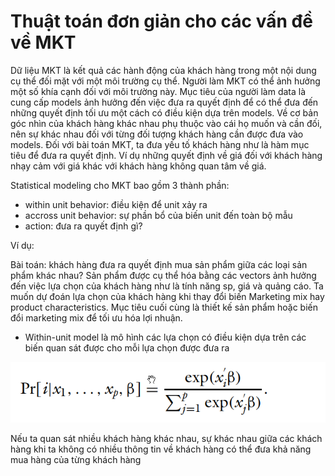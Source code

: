 # Thuật toán đơn giản cho các vấn đề về MKT

Dữ liệu MKT là kết quả các hành động của khách hàng trong một nội dung cụ thể đối mặt với một môi trường cụ thể. Người làm MKT có thể ảnh hưởng một số khía cạnh đối với môi trường này. Mục tiêu của người làm data là cung cấp models ảnh hưởng đến việc đưa ra quyết định để có thể đưa đến những quyết định tối ưu một cách có điều kiện dựa trên models. Về cơ bản góc nhìn của khách hàng khác nhau phụ thuộc vào cái họ muốn và cần đối, nên sự khác nhau đối với từng đối tượng khách hàng cần được đưa vào models. Đối với bài toán MKT, ta đưa yếu tố khách hàng như là hàm mục tiêu để đưa ra quyết định. Ví dụ những quyết định về giá đối với khách hàng nhạy cảm với giá khác với khách hàng không quan tâm về giá.

Statistical modeling cho MKT bao gồm 3 thành phần:

* within unit behavior: điều kiện để unit xảy ra
* accross unit behavior: sự phần bổ của biến unit đến toàn bộ mẫu
* action: đưa ra quyết định gì?

Ví dụ:

Bài toán: khách hàng đưa ra quyết định mua sản phẩm giữa các loại sản phẩm khác nhau? Sản phẩm được cụ thể hóa bằng các vectors ảnh hưởng đến việc lựa chọn của khách hàng như là tính năng sp, giá và quảng cáo. Ta muốn dự đoán lựa chọn của khách hàng khi thay đổi biến Marketing mix hay product characteristics. Mục tiêu cuối cùng là thiết kế sản phẩm hoặc biến đổi marketing mix để tối ưu hóa lợi nhuận.

* Within-unit model là mô hình các lựa chọn có điều kiện dựa trên các biến quan sát được cho mỗi lựa chọn được đưa ra

![](../.gitbook/assets/image%20%282%29.png)

Nếu ta quan sát nhiều khách hàng khác nhau, sự khác nhau giữa các khách hàng khi ta không có nhiều thông tin về khách hàng có thể đưa khả năng mua hàng của từng khách hàng 







